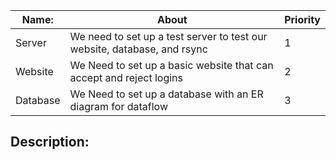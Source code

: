 | Name:  | About                                                                    | Priority |
| -------| -------------------------------------------------------------------------|----------| 
|Server  | We need to set up a test server to test our website, database, and rsync |     1    |  
|Website | We Need to set up a basic website that can accept and reject logins      |     2    |
|Database| We Need to set up a database with an ER diagram for dataflow             |     3    |


## Description:

